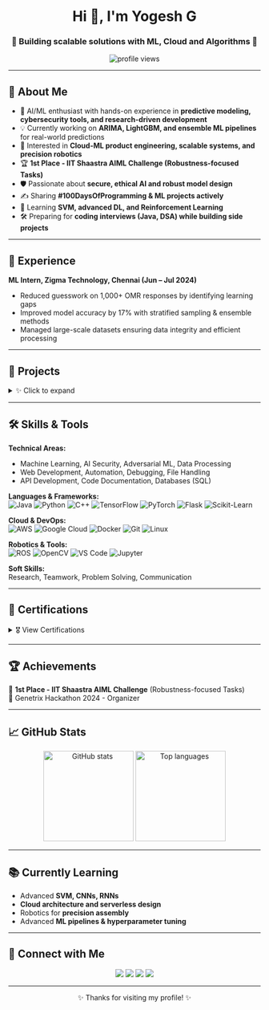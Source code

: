 <h1 align="center">Hi 👋, I'm Yogesh G</h1>

<h3 align="center">🚀 Building scalable solutions with ML, Cloud and Algorithms 🚀</h3>

<p align="center">
  <img src="https://komarev.com/ghpvc/?username=yogeshganesh2005&label=Profile%20views&color=0e75b6&style=flat" alt="profile views" />
</p>

---

## 🚀 About Me

- 🤖 AI/ML enthusiast with hands-on experience in **predictive modeling, cybersecurity tools, and research-driven development**
- 💡 Currently working on **ARIMA, LightGBM, and ensemble ML pipelines** for real-world predictions
- 💼 Interested in **Cloud-ML product engineering, scalable systems, and precision robotics**
- 🏆 **1st Place - IIT Shaastra AIML Challenge (Robustness-focused Tasks)**
- 🛡️ Passionate about **secure, ethical AI and robust model design**
- ✍️ Sharing **#100DaysOfProgramming & ML projects actively**
- 🌱 Learning **SVM, advanced DL, and Reinforcement Learning**
- 🛠️ Preparing for **coding interviews (Java, DSA) while building side projects**

---

## 💼 Experience

**ML Intern, Zigma Technology, Chennai (Jun – Jul 2024)**  
- Reduced guesswork on 1,000+ OMR responses by identifying learning gaps
- Improved model accuracy by 17% with stratified sampling & ensemble methods
- Managed large-scale datasets ensuring data integrity and efficient processing

---

## 🧩 Projects

<details>
<summary>✨ Click to expand</summary>

| Project | Description | Tech Stack | Impact |
|---|---|---|---|
| **Video Recommendation Chatbot** | Real-time chatbot recommending videos using NLP & collaborative filtering | Python, Flask, Scikit-learn | Improved accuracy by 15% on 10k+ entries |
| **AdShield (Phishing Ad Detector)** | Detects phishing ads with 92% precision using adversarial-aware ML | Python, Flask, Gradio | Real-time API/web service with robust debugging |
| **Mental Health Chatbot** | Naive Bayes chatbot with 87% sentiment accuracy | Python, NLTK, Flask | Managed 100+ user inputs, modular deployment |
| **Temperature Prediction Model** | Ensemble pipeline (R²: 0.98) for weather predictions | Python, Scikit-learn, Pandas | Improved stability by 23%, fully version-controlled |

</details>

---

## 🛠️ Skills & Tools

**Technical Areas:**  
- Machine Learning, AI Security, Adversarial ML, Data Processing  
- Web Development, Automation, Debugging, File Handling  
- API Development, Code Documentation, Databases (SQL)

**Languages & Frameworks:**  
![Java](https://img.shields.io/badge/-Java-007396?logo=java&logoColor=white&style=for-the-badge)
![Python](https://img.shields.io/badge/-Python-3776AB?logo=python&logoColor=white&style=for-the-badge)
![C++](https://img.shields.io/badge/-C++-00599C?logo=c%2B%2B&logoColor=white&style=for-the-badge)
![TensorFlow](https://img.shields.io/badge/-TensorFlow-FF6F00?logo=tensorflow&logoColor=white&style=for-the-badge)
![PyTorch](https://img.shields.io/badge/-PyTorch-EE4C2C?logo=pytorch&logoColor=white&style=for-the-badge)
![Flask](https://img.shields.io/badge/-Flask-000000?logo=flask&logoColor=white&style=for-the-badge)
![Scikit-Learn](https://img.shields.io/badge/-Scikit--Learn-F7931E?logo=scikit-learn&logoColor=white&style=for-the-badge)

**Cloud & DevOps:**  
![AWS](https://img.shields.io/badge/-AWS-232F3E?logo=amazon-aws&logoColor=white&style=for-the-badge)
![Google Cloud](https://img.shields.io/badge/-Google%20Cloud-4285F4?logo=google-cloud&logoColor=white&style=for-the-badge)
![Docker](https://img.shields.io/badge/-Docker-2496ED?logo=docker&logoColor=white&style=for-the-badge)
![Git](https://img.shields.io/badge/-Git-F05032?logo=git&logoColor=white&style=for-the-badge)
![Linux](https://img.shields.io/badge/-Linux-FCC624?logo=linux&logoColor=black&style=for-the-badge)

**Robotics & Tools:**  
![ROS](https://img.shields.io/badge/-ROS-22314E?logo=ros&logoColor=white&style=for-the-badge)
![OpenCV](https://img.shields.io/badge/-OpenCV-5C3EE8?logo=opencv&logoColor=white&style=for-the-badge)
![VS Code](https://img.shields.io/badge/-VS%20Code-007ACC?logo=visual-studio-code&logoColor=white&style=for-the-badge)
![Jupyter](https://img.shields.io/badge/-Jupyter-F37626?logo=jupyter&logoColor=white&style=for-the-badge)

**Soft Skills:**  
Research, Teamwork, Problem Solving, Communication

---

## 📜 Certifications

<details>
<summary>🎖️ View Certifications</summary>

- Introduction to Cybersecurity (Cisco)
- Machine Learning (NPTEL)
- Data Science for Engineers (NPTEL)
- Database Management Systems (NPTEL)

</details>

---

## 🏆 Achievements

🏅 **1st Place - IIT Shaastra AIML Challenge** (Robustness-focused Tasks)  
🏅 Genetrix Hackathon 2024 - Organizer  

---

## 📈 GitHub Stats

<p align="center">
  <img src="https://github-readme-stats.vercel.app/api?username=yogeshg45&show_icons=true&theme=radical" height="180" alt="GitHub stats" />
  <img src="https://github-readme-stats.vercel.app/api/top-langs/?username=yogeshg45&layout=compact&theme=radical" height="180" alt="Top languages" />
</p>

---

## 📚 Currently Learning

- Advanced **SVM, CNNs, RNNs**
- **Cloud architecture and serverless design**
- Robotics for **precision assembly**
- Advanced **ML pipelines & hyperparameter tuning**

---

## 🤝 Connect with Me

<p align="center">
  <a href="mailto:yogeshganesh2005@gmail.com"><img src="https://img.shields.io/badge/-Gmail-D14836?logo=gmail&logoColor=white&style=for-the-badge"></a>
  <a href="https://www.linkedin.com/in/yogeshganesh2005/"><img src="https://img.shields.io/badge/-LinkedIn-0077B5?logo=linkedin&logoColor=white&style=for-the-badge"></a>
  <a href="https://leetcode.com/YogeshGanesh2005/"><img src="https://img.shields.io/badge/-LeetCode-FFA116?logo=leetcode&logoColor=white&style=for-the-badge"></a>
  <a href="https://www.hackerrank.com/yogeshganesh2005"><img src="https://img.shields.io/badge/-HackerRank-2EC866?logo=hackerrank&logoColor=white&style=for-the-badge"></a>
</p>

---

<p align="center">
  ✨ Thanks for visiting my profile! ✨
</p>
